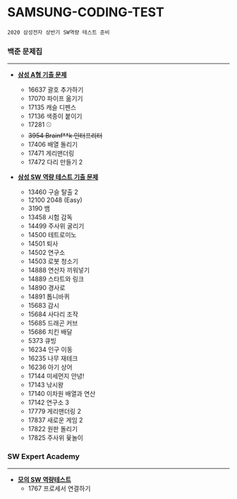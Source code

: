# SAMSUNG-CODING-TEST
	2020 삼성전자 상반기 SW역량 테스트 준비

### 백준 문제집  
---
* **[삼성 A형 기출 문제](https://www.acmicpc.net/workbook/view/2771)**
  * 16637	괄호 추가하기
  * 17070	파이프 옮기기
  *	17135	캐슬 디펜스
  * 17136	색종이 붙이기
  *	17281	⚾
  *	~~3954	Brainf**k 인터프리터~~
  *	17406	배열 돌리기
  *	17471	게리맨더링
  *	17472	다리 만들기 2

* **[삼성 SW 역량 테스트 기출 문제](https://www.acmicpc.net/workbook/view/1152)**
  * 13460	구슬 탈출 2
  * 12100	2048 (Easy)
  * 3190	뱀	
  * 13458	시험 감독
  * 14499	주사위 굴리기
  * 14500	테트로미노
  * 14501	퇴사
  * 14502	연구소
  * 14503	로봇 청소기
  * 14888	연산자 끼워넣기
  * 14889	스타트와 링크
  * 14890	경사로	
  * 14891	톱니바퀴
  * 15683	감시
  * 15684	사다리 조작
  * 15685	드래곤 커브
  * 15686	치킨 배달
  * 5373	큐빙
  * 16234	인구 이동
  * 16235	나무 재테크	
  * 16236	아기 상어
  * 17144	미세먼지 안녕!
  * 17143	낚시왕
  * 17140	이차원 배열과 연산
  * 17142	연구소 3
  * 17779	게리맨더링 2
  * 17837	새로운 게임 2
  * 17822	원판 돌리기
  * 17825	주사위 윷놀이


### SW Expert Academy
---
* **[모의 SW 역량테스트](https://swexpertacademy.com/main/userpage/code/userProblemBoxDetail.do?probBoxId=AV5Po0AqAPwDFAUq&leftPage=1&curPage=userpage&userId=SWEAC#none)**
  * 1767 프로세서 연결하기